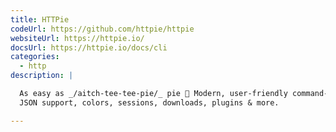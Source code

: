```yaml
---
title: HTTPie
codeUrl: https://github.com/httpie/httpie
websiteUrl: https://httpie.io/
docsUrl: https://httpie.io/docs/cli
categories:
  - http
description: |

  As easy as _/aitch-tee-tee-pie/_ pie 🥧 Modern, user-friendly command-line HTTP client for the API era.
  JSON support, colors, sessions, downloads, plugins & more.

---
```


